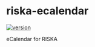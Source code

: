 # riska-ecalendar
[![version](https://img.shields.io/badge/version-0.1.0-greem.svg)](https://semver.org)

eCalendar for RISKA